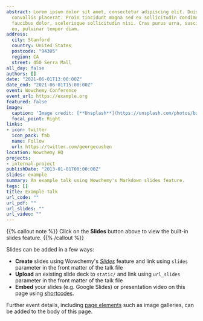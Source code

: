 ```yaml
---
abstract: Lorem ipsum dolor sit amet, consectetur adipiscing elit. Duis posuere tellusac
  convallis placerat. Proin tincidunt magna sed ex sollicitudin condimentum. Sed ac
  faucibus dolor, scelerisque sollicitudin nisi. Cras purus urna, suscipit quis sapien
  eu, pulvinar tempor diam.
address:
  city: Stanford
  country: United States
  postcode: "94305"
  region: CA
  street: 450 Serra Mall
all_day: false
authors: []
date: "2021-06-01T13:00:00Z"
date_end: "2021-06-01T15:00:00Z"
event: Wowchemy Conference
event_url: https://example.org
featured: false
image:
  caption: 'Image credit: [**Unsplash**](https://unsplash.com/photos/bzdhc5b3Bxs)'
  focal_point: Right
links:
- icon: twitter
  icon_pack: fab
  name: Follow
  url: https://twitter.com/georgecushen
location: Wowchemy HQ
projects:
- internal-project
publishDate: "2013-01-01T00:00:00Z"
slides: example
summary: An example talk using Wowchemy's Markdown slides feature.
tags: []
title: Example Talk
url_code: ""
url_pdf: ""
url_slides: ""
url_video: ""
---
```


{{% callout note %}}
Click on the **Slides** button above to view the built-in slides feature.
{{% /callout %}}

Slides can be added in a few ways:

- **Create** slides using Wowchemy's [*Slides*](https://wowchemy.com/docs/managing-content/#create-slides) feature and link using `slides` parameter in the front matter of the talk file
- **Upload** an existing slide deck to `static/` and link using `url_slides` parameter in the front matter of the talk file
- **Embed** your slides (e.g. Google Slides) or presentation video on this page using [shortcodes](https://wowchemy.com/docs/writing-markdown-latex/).

Further event details, including [page elements](https://wowchemy.com/docs/writing-markdown-latex/) such as image galleries, can be added to the body of this page.
